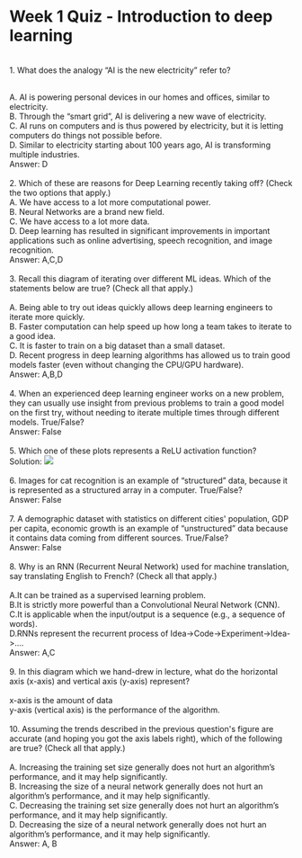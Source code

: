 # Week 1 Quiz - Introduction to deep learning
<br>1. What does the analogy “AI is the new electricity” refer to?

<br> A. AI is powering personal devices in our homes and offices, similar to electricity.
<br> B. Through the “smart grid”, AI is delivering a new wave of electricity.
<br> C. AI runs on computers and is thus powered by electricity, but it is letting computers do things not possible before.
<br> D. Similar to electricity starting about 100 years ago, AI is transforming multiple industries.
<br>
Answer: D
<br>
<br>
2. Which of these are reasons for Deep Learning recently taking off? (Check the two options that apply.)
<br> A. We have access to a lot more computational power.
<br> B. Neural Networks are a brand new field.
<br> C. We have access to a lot more data.
<br> D. Deep learning has resulted in significant improvements in important applications such as online advertising, speech recognition, and image recognition.
<br>
Answer: A,C,D
<br>
<br>
3. Recall this diagram of iterating over different ML ideas. Which of the statements below are true? (Check all that apply.)
<br>
 <br> A. Being able to try out ideas quickly allows deep learning engineers to iterate more quickly.
 <br> B. Faster computation can help speed up how long a team takes to iterate to a good idea.
 <br> C. It is faster to train on a big dataset than a small dataset.
 <br> D. Recent progress in deep learning algorithms has allowed us to train good models faster (even without changing the CPU/GPU hardware).
<br>
Answer: A,B,D
<br>
<br>
4. When an experienced deep learning engineer works on a new problem, they can usually use insight from previous problems to train a good model on the first try, without needing to iterate multiple times through different models. True/False?
<br>
Answer: False
<br>
<br>
5. Which one of these plots represents a ReLU activation function?
<br>
Solution: <img src= "http://cs231n.github.io/assets/nn1/relu.jpeg">
<br>
<br>
6. Images for cat recognition is an example of “structured” data, because it is represented as a structured array in a computer. True/False?
<br>
Answer: False
<br>
<br>
7. A demographic dataset with statistics on different cities' population, GDP per capita, economic growth is an example of “unstructured” data because it contains data coming from different sources. True/False?
<br>
Answer: False
<br>
<br>
8. Why is an RNN (Recurrent Neural Network) used for machine translation, say translating English to French? (Check all that apply.)
<br>
<br> A.It can be trained as a supervised learning problem.
<br> B.It is strictly more powerful than a Convolutional Neural Network (CNN).
<br> C.It is applicable when the input/output is a sequence (e.g., a sequence of words).
<br> D.RNNs represent the recurrent process of Idea->Code->Experiment->Idea->....
<br>
Answer: A,C
<br>
<br>
9. In this diagram which we hand-drew in lecture, what do the horizontal axis (x-axis) and vertical axis (y-axis) represent?
<br>
<br> x-axis is the amount of data
<br> y-axis (vertical axis) is the performance of the algorithm.
<br>
<br>
10. Assuming the trends described in the previous question's figure are accurate (and hoping you got the axis labels right), which of the following are true? (Check all that apply.)
<br>
 <br> A. Increasing the training set size generally does not hurt an algorithm’s performance, and it may help significantly.
 <br> B. Increasing the size of a neural network generally does not hurt an algorithm’s performance, and it may help significantly.
 <br> C. Decreasing the training set size generally does not hurt an algorithm’s performance, and it may help significantly.
 <br> D. Decreasing the size of a neural network generally does not hurt an algorithm’s performance, and it may help significantly.
<br> Answer: A, B
<br>
<br>
